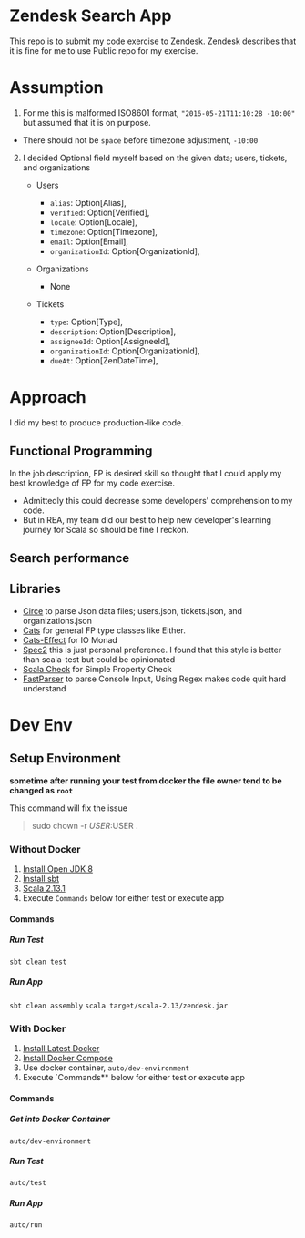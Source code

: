# Zendesk Search App
This repo is to submit my code exercise to Zendesk.
Zendesk describes that it is fine for me to use Public repo for my exercise.

# Assumption
1. For me this is malformed ISO8601 format, `"2016-05-21T11:10:28 -10:00"` but assumed that it is on purpose.
  - There should not be `space` before timezone adjustment, `-10:00`

2. I decided Optional field myself based on the given data; users, tickets, and organizations
   
   - Users
     - `alias`: Option[Alias],
     - `verified`: Option[Verified],
     - `locale`: Option[Locale],
     - `timezone`: Option[Timezone],
     - `email`: Option[Email],
     - `organizationId`: Option[OrganizationId],
     
   - Organizations
     - None
     
   - Tickets
     - `type`: Option[Type],
     - `description`: Option[Description],
     - `assigneeId`: Option[AssigneeId],
     - `organizationId`: Option[OrganizationId],
     - `dueAt`: Option[ZenDateTime],



# Approach
I did my best to produce production-like code.

## Functional Programming
In the job description, FP is desired skill so thought that I could apply my best knowledge of FP for my code exercise.
- Admittedly this could decrease some developers' comprehension to my code.
- But in REA, my team did our best to help new developer's learning journey for Scala so should be fine I reckon.

## Search performance


## Libraries
- [Circe](https://circe.github.io/circe/) to parse Json data files; users.json, tickets.json, and organizations.json
- [Cats](https://typelevel.org/cats/) for general FP type classes like Either.
- [Cats-Effect](https://typelevel.org/cats-effect/) for IO Monad
- [Spec2](https://etorreborre.github.io/specs2/) this is just personal preference. I found that this style is better than scala-test but could be opinionated
- [Scala Check](http://www.scalacheck.org/) for Simple Property Check
- [FastParser](http://www.lihaoyi.com/fastparse/#FastParse2.2.2) to parse Console Input, Using Regex makes code quit hard understand

# Dev Env

## Setup Environment
**sometime after running your test from docker the file owner tend to be changed as `root`**

This command will fix the issue

> sudo chown -r $USER:$USER .
>
### Without Docker
1. [Install Open JDK 8](https://openjdk.java.net/install/)
2. [Install sbt](https://www.scala-sbt.org/)
2. [Scala 2.13.1](https://www.scala-lang.org/)
4. Execute `Commands` below for either test or execute app

#### Commands

##### Run Test

`sbt clean test`

##### Run App

`sbt clean assembly`
`scala target/scala-2.13/zendesk.jar`

### With Docker
1. [Install Latest Docker](https://docs.docker.com/v17.12/install/)
2. [Install Docker Compose](https://docs.docker.com/compose/install/)
3. Use docker container, `auto/dev-environment`
4. Execute `Commands** below for either test or execute app

#### Commands

##### Get into Docker Container
`auto/dev-environment`

##### Run Test
`auto/test`

##### Run App
`auto/run`
